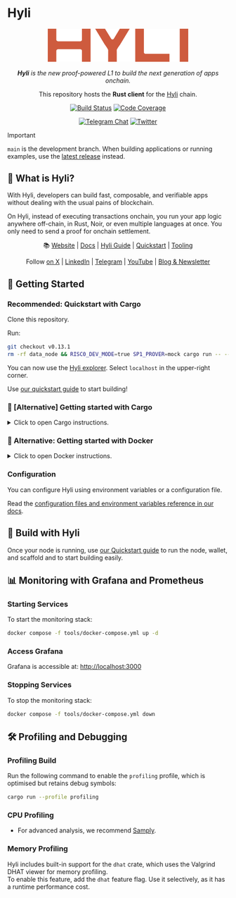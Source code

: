 # Hyli

<div align="center">
  <a href="https://hyli.org/">
    <img src="https://github.com/hyli-org/hyli-assets/blob/main/Logos/Logo/HYLI_WORDMARK_ORANGE.png?raw=true" width="320" alt="Hyli">
  </a>

  _**Hyli** is the new proof-powered L1 to build the next generation of apps onchain._

  This repository hosts the **Rust client** for the [Hyli](https://hyli.org) chain.

  [![Build Status][actions-badge]][actions-url]
  [![Code Coverage][codecov-badge]][codecov-url]
  
  [![Telegram Chat][tg-badge]][tg-url]
  [![Twitter][twitter-badge]][twitter-url]
</div>

> [!IMPORTANT]
> `main` is the development branch.
> When building applications or running examples, use the [latest release](https://github.com/hyli-org/hyli/releases) instead.

## :tangerine: What is Hyli?

With Hyli, developers can build fast, composable, and verifiable apps without dealing with the usual pains of blockchain.

On Hyli, instead of executing transactions onchain, you run your app logic anywhere off-chain, in Rust, Noir, or even multiple languages at once. You only need to send a proof for onchain settlement.

<div align="center">
    <p>
        📚 <a href="https://hyli.org/">Website</a> | <a href="https://docs.hyli.org">Docs</a> | <a href="https://docs.hyli.org/guide/">Hyli Guide</a> | <a href="https://docs.hyli.org/quickstart/">Quickstart</a> | <a href="https://docs.hyli.org/tooling/">Tooling</a>
    </p>
    <p>
        Follow <a href="https://twitter.com/hyli_org">on X</a> | <a href="https://www.linkedin.com/company/hyli-org">LinkedIn</a> | <a href="https://t.me/hyli_org">Telegram</a> | <a href="https://www.youtube.com/@hyli-org">YouTube</a> | <a href="https://blog.hyli.org/">Blog &amp; Newsletter</a>
    </p>
</div>

## 🚀 Getting Started

### Recommended: Quickstart with Cargo

Clone this repository.

Run:
```sh
git checkout v0.13.1
rm -rf data_node && RISC0_DEV_MODE=true SP1_PROVER=mock cargo run -- --pg
```

You can now use the [Hyli explorer](https://explorer.hyli.org/). Select `localhost` in the upper-right corner.

Use [our quickstart guide](https://docs.hyli.org/quickstart/run/) to start building!

### 🚀 [Alternative] Getting started with Cargo

<details>
<summary>Click to open Cargo instructions.</summary>

To launch a local node for building and debugging smart contracts, without indexer:

```bash
cargo build
HYLE_RUN_INDEXER=false cargo run
```

If you need sp1 verifier, enable the feature: `sp1`

```sh
cargo run -F sp1
```

To auto-start a temporary PostgreSQL instance and run the indexer, use the `--pg` flag:

```sh
cargo run -- --pg
```

If you want data persistence, you can run the PostgreSQL server:

```bash
# Start PostgreSQL with default configuration:
docker run -d --rm --name pg_hyli -p 5432:5432 -e POSTGRES_PASSWORD=postgres postgres
```

and then in the `hyli` root:

```sh
cargo run
```

</details>

### 🐳 Alternative: Getting started with Docker

<details>
<summary>Click to open Docker instructions.</summary>

### Build Locally

```bash
# Build the dependency image, this is a cache layer for faster iteration builds
docker build -f Dockerfile.dependencies -t hyle-dep .
# Build the node image
docker build -t hyle .
```

### Build Locally on MacOS (Apple Silicon)

##### 🧰 Requirements for buildx users
If you are building for an architecture different than your host machine (e.g., building arm64 on an amd64 host), make sure to set up your environment accordingly:

```bash
# 1. Enable Docker BuildKit (recommended)
export DOCKER_BUILDKIT=1

# 2. Create and use a buildx builder (only needed once)
docker buildx create --use --name hyle-builder
docker buildx inspect --bootstrap

# 3. Install QEMU for cross-platform builds
docker run --privileged --rm tonistiigi/binfmt --install all
```

```bash
# Build the dependency image, this is a cache layer for faster iteration builds
docker buildx build --platform linux/arm64 -f Dockerfile.dependencies -t hyle-dep .
# Build the node image
docker buildx build --platform linux/arm64 -t hyle .
```

### Run Locally with Docker

```bash
docker run -v ./db:/hyle/data -e HYLE_RUN_INDEXER=false -p 4321:4321 -p 1234:1234 hyle
```

> 🛠️ **Note**: If you build on MacOS (Apple Silicon), add `--platform linux/arm64` to run script.
> 🛠️ **Note**: If you encounter permission issues with the `/hyle/data` volume, add the `--privileged` flag.

</details>

### Configuration

You can configure Hyli using environment variables or a configuration file.

Read the [configuration files and environment variables reference in our docs](https://docs.hyli.org/reference/local-node/#configuration).

## 🧰 Build with Hyli

Once your node is running, use [our Quickstart guide](https://docs.hyli.org/quickstart/) to run the node, wallet, and scaffold and to start building easily.

## 📊 Monitoring with Grafana and Prometheus

### Starting Services

To start the monitoring stack:

```bash
docker compose -f tools/docker-compose.yml up -d
```

### Access Grafana

Grafana is accessible at: [http://localhost:3000](http://localhost:3000)

### Stopping Services

To stop the monitoring stack:

```bash
docker compose -f tools/docker-compose.yml down
```

## 🛠️ Profiling and Debugging

### Profiling Build

Run the following command to enable the `profiling` profile, which is optimised but retains debug symbols:

```bash
cargo run --profile profiling
```

### CPU Profiling

- For advanced analysis, we recommend [Samply](https://github.com/mstange/samply).

### Memory Profiling

Hyli includes built-in support for the `dhat` crate, which uses the Valgrind DHAT viewer for memory profiling.  
To enable this feature, add the `dhat` feature flag. Use it selectively, as it has a runtime performance cost.

[actions-badge]: https://img.shields.io/github/actions/workflow/status/hyli-org/hyli/ci.yml?branch=main
[actions-url]: https://github.com/hyli-org/hyli/actions?query=workflow%3ATests+branch%3Amain
[codecov-badge]: https://codecov.io/gh/hyli-org/hyli/graph/badge.svg?token=S87GT99Q62
[codecov-url]: https://codecov.io/gh/hyli-org/hyli
[twitter-badge]: https://img.shields.io/twitter/follow/hyli_org
[twitter-url]: https://x.com/hyli_org
[tg-badge]: https://img.shields.io/endpoint?url=https%3A%2F%2Ftg.sumanjay.workers.dev%2Fhyli_org%2F&logo=telegram&label=chat&color=neon
[tg-url]: https://t.me/hyli_org
